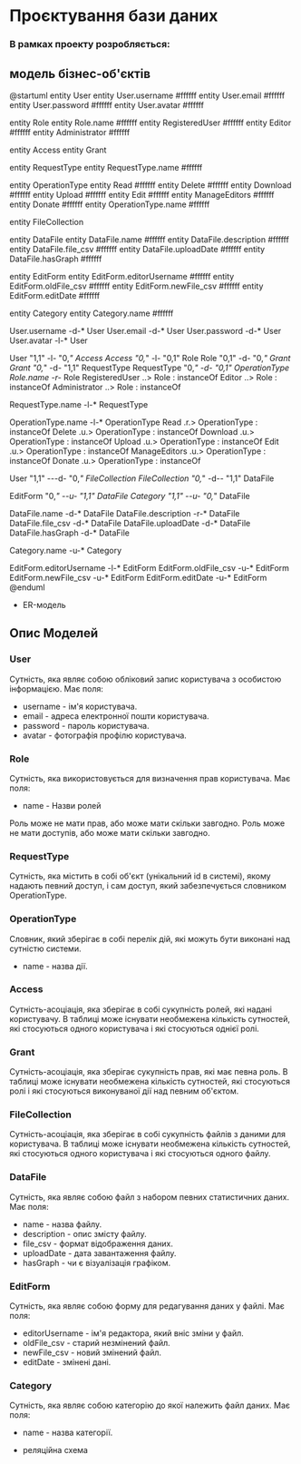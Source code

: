 # Проєктування бази даних

### В рамках проекту розробляється: 

## модель бізнес-об'єктів 
@startuml
entity User
entity User.username #ffffff
entity User.email #ffffff
entity User.password #ffffff 
entity User.avatar #ffffff

entity Role
entity Role.name #ffffff
entity RegisteredUser #ffffff
entity Editor #ffffff
entity Administrator #ffffff

entity Access
entity Grant

entity RequestType
entity RequestType.name #ffffff

entity OperationType
entity Read #ffffff
entity Delete #ffffff
entity Download #ffffff
entity Upload #ffffff
entity Edit #ffffff
entity ManageEditors #ffffff
entity Donate #ffffff
entity OperationType.name #ffffff

entity FileCollection

entity DataFile
entity DataFile.name #ffffff 
entity DataFile.description #ffffff 
entity DataFile.file_csv #ffffff 
entity DataFile.uploadDate #ffffff
entity DataFile.hasGraph #ffffff

entity EditForm
entity EditForm.editorUsername #ffffff
entity EditForm.oldFile_csv #ffffff
entity EditForm.newFile_csv #ffffff
entity EditForm.editDate #ffffff

entity Category
entity Category.name #ffffff 

User.username -d-* User
User.email -d-* User 
User.password -d-* User 
User.avatar -l-* User

User "1,1" -l- "0,*" Access
Access "0,*" -l- "0,1" Role
Role "0,1" -d- "0,*" Grant
Grant "0,*" -d- "1,1" RequestType
RequestType "0,*" -d- "0,1" OperationType
Role.name -r-* Role
RegisteredUser ..> Role : instanceOf
Editor ..> Role : instanceOf
Administrator ..> Role : instanceOf

RequestType.name -l-* RequestType

OperationType.name -l-* OperationType
Read .r.> OperationType : instanceOf
Delete  .u.> OperationType : instanceOf
Download  .u.> OperationType : instanceOf
Upload .u.> OperationType : instanceOf
Edit .u.> OperationType : instanceOf
ManageEditors .u.> OperationType : instanceOf
Donate  .u.> OperationType : instanceOf

User "1,1" ---d- "0,*" FileCollection
FileCollection "0,*" -d-- "1,1" DataFile

EditForm "0,*" --u- "1,1" DataFile
Category "1,1" --u- "0,*" DataFile
 
DataFile.name -d-* DataFile
DataFile.description -r-* DataFile
DataFile.file_csv -d-* DataFile
DataFile.uploadDate -d-* DataFile
DataFile.hasGraph -d-* DataFile

Category.name -u-* Category

EditForm.editorUsername -l-* EditForm
EditForm.oldFile_csv -u-* EditForm
EditForm.newFile_csv -u-* EditForm
EditForm.editDate -u-* EditForm
@enduml


- ER-модель

## Опис Моделей

### User

Сутність, яка являє собою обліковий запис користувача з особистою інформацією.
Має поля:
- username - ім'я користувача.
- email - адреса електронної пошти користувача.
- password - пароль користувача.
- avatar - фотографія профілю користувача.

### Role

Сутність, яка використовується для визначення прав користувача.
Має поля:
- name - Назви ролей

Роль може не мати прав, або може мати скільки завгодно.
Роль може не мати доступів, або може мати скільки завгодно.

### RequestType

Сутність, яка містить в собі об'єкт (унікальний id в системі), якому надають певний доступ, і сам доступ, який забезпечується словником OperationType.

### OperationType

Словник, який зберігає в собі перелік дій, які можуть бути виконані над сутністю системи.
- name - назва дії.

### Access

Сутність-асоціація, яка зберігає в собі сукупність ролей, які надані користувачу. В таблиці може існувати необмежена кількість сутностей, які стосуються одного користувача і які стосуються однієї ролі.

### Grant

Сутність-асоціація, яка зберігає сукупність прав, які має певна роль. В таблиці може існувати необмежена кількість сутностей, які стосуються ролі і які стосуються виконуваної дії над певним об'єктом.

### FileCollection

Сутність-асоціація, яка зберігає в собі сукупність файлів з даними для користувача. В таблиці може існувати необмежена кількість сутностей, які стосуються одного користувача і які стосуються одного файлу.

### DataFile

Сутність, яка являє собою файл з набором певних статистичних даних.
Має поля:
- name - назва файлу.
- description - опис змісту файлу.
- file_csv - формат відображення даних.
- uploadDate - дата завантаження файлу.
- hasGraph - чи є візуалізація графіком.

### EditForm

Сутність, яка являє собою форму для редагування даних у файлі.
Має поля:
- editorUsername - ім'я редактора, який вніс зміни у файл.
- oldFile_csv - старий незмінений файл.
- newFile_csv - новий змінений файл.
- editDate - змінені дані.

### Category

Сутність, яка являє собою категорію до якої належить файл даних.
Має поля:
- name - назва категорії.

- реляційна схема

